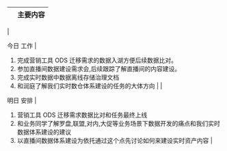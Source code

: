 |     | 主要内容 |
| --- | -------- |

|
​

今日
工作 | ​

1.  完成营销工具 ODS 迁移需求的数据入湖方便后续数据比对。
2.  参加直播间数据建设需求会,后续跟踪了解直播间的内容建设。
3.  完成实时数据中数据离线存储治理文档
4.  和润庭了解我们实时数仓体系建设的任务的大体方向
    |
    | ​

明日
安排 |

1. 营销工具 ODS 迁移需求数据比对和任务最终上线
2. 和业务同学了解罗盘,联盟,对内,大促等业务场景下数据开发的痛点和我们实时数据体系建设的建议
3. 以直播间数据体系建设为依托通过这个点先讨论如何来建设实时资产内容 |
